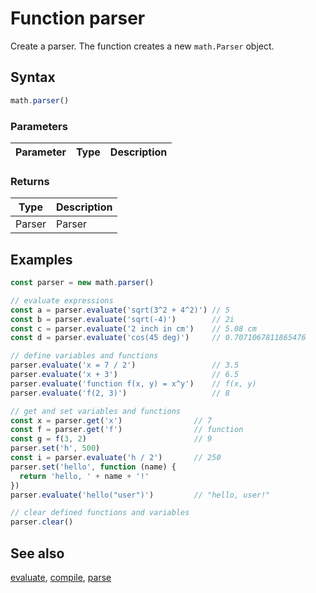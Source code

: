 <!-- Note: This file is automatically generated from source code comments. Changes made in this file will be overridden. -->

# Function parser

Create a parser. The function creates a new `math.Parser` object.


## Syntax

```js
math.parser()
```

### Parameters

Parameter | Type | Description
--------- | ---- | -----------


### Returns

Type | Description
---- | -----------
Parser | Parser


## Examples

```js
const parser = new math.parser()

// evaluate expressions
const a = parser.evaluate('sqrt(3^2 + 4^2)') // 5
const b = parser.evaluate('sqrt(-4)')        // 2i
const c = parser.evaluate('2 inch in cm')    // 5.08 cm
const d = parser.evaluate('cos(45 deg)')     // 0.7071067811865476

// define variables and functions
parser.evaluate('x = 7 / 2')                 // 3.5
parser.evaluate('x + 3')                     // 6.5
parser.evaluate('function f(x, y) = x^y')    // f(x, y)
parser.evaluate('f(2, 3)')                   // 8

// get and set variables and functions
const x = parser.get('x')                // 7
const f = parser.get('f')                // function
const g = f(3, 2)                        // 9
parser.set('h', 500)
const i = parser.evaluate('h / 2')       // 250
parser.set('hello', function (name) {
  return 'hello, ' + name + '!'
})
parser.evaluate('hello("user")')         // "hello, user!"

// clear defined functions and variables
parser.clear()
```


## See also

[evaluate](evaluate.md),
[compile](compile.md),
[parse](parse.md)
